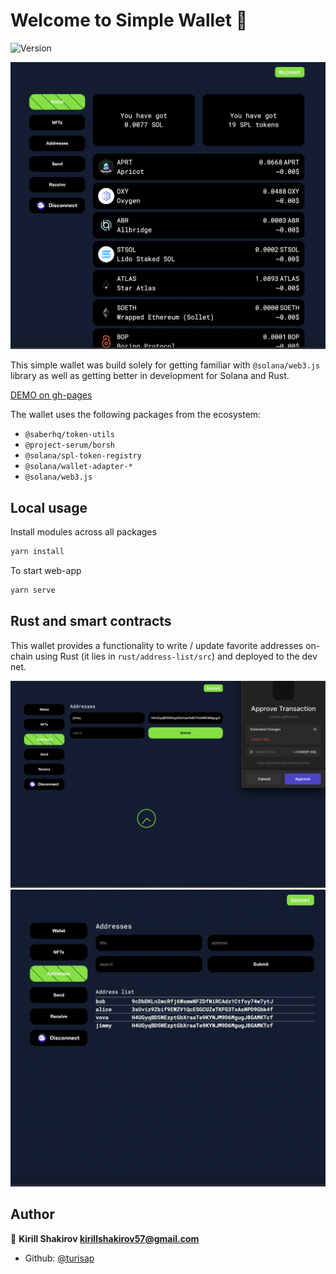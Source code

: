 # Welcome to Simple Wallet 👋
![Version](https://img.shields.io/badge/version-1.0.0-blue.svg?cacheSeconds=2592000)

![Screen](.github/banner.png?raw=true "Title")

This simple wallet was build solely for getting familiar with `@solana/web3.js` library
as well as getting better in development for Solana and Rust.

[DEMO on gh-pages](https://turisap.github.io/simple-wallet)

The wallet uses the following packages from the ecosystem:

* `@saberhq/token-utils`
* `@project-serum/borsh`
* `@solana/spl-token-registry`
* `@solana/wallet-adapter-*`
* `@solana/web3.js`


## Local usage

Install modules across all packages
```sh
yarn install 
```

To start web-app
```sh
yarn serve
```

## Rust and smart contracts
This wallet provides a functionality to write / update favorite addresses on-chain
using Rust (it lies in `rust/address-list/src`) and deployed to the dev net.


![Screen](.github/approve.png?raw=true "Title")
![Screen](.github/addresses.png?raw=true "Title")



## Author

👤 **Kirill Shakirov <kirillshakirov57@gmail.com>**

* Github: [@turisap](https://github.com/turisap)
